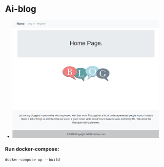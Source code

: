 Ai-blog
=======
- ![](frontend/static/images/movie.gif)

### Run docker-compose:
```shell
docker-compose up --build
```

